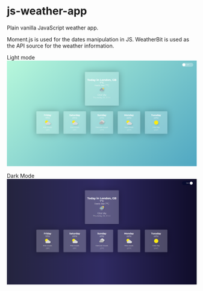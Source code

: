 # js-weather-app
Plain vanilla JavaScript weather app.

Moment.js is used for the dates manipulation in JS. WeatherBit is used as the API source for the weather information. 

Light mode
![light-mode](https://github.com/MartaBento/js-weather-app/blob/main/img/light-mode.png)

Dark Mode
![light-mode](https://github.com/MartaBento/js-weather-app/blob/main/img/dark-mode.png)
